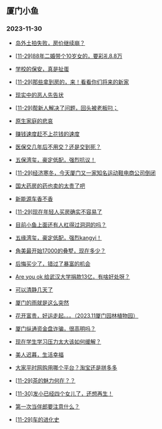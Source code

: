 ## 厦门小鱼 
### 2023-11-30

+ [岛外土拍失败，房价继续崩？](http://bbs.xmfish.com/read-htm-tid-18113300.html)

+ [[11-29]88年二婚带个10岁女的，要彩礼8.8万](http://bbs.xmfish.com/read-htm-tid-18113273.html)

+ [学校的保安，真是扯蛋](http://bbs.xmfish.com/read-htm-tid-18113104.html)

+ [[11-29]那些拿到房的，来！看看你们将来的新家](http://bbs.xmfish.com/read-htm-tid-18113279.html)

+ [现实中的恶人先告状](http://bbs.xmfish.com/read-htm-tid-18113217.html)

+ [[11-29]帮新人解决了问题，回头被老板叼；](http://bbs.xmfish.com/read-htm-tid-18113179.html)

+ [原生家庭的悲哀](http://bbs.xmfish.com/read-htm-tid-18113131.html)

+ [赚钱速度赶不上花钱的速度](http://bbs.xmfish.com/read-htm-tid-18113345.html)

+ [医保交几年后不用交？还是交到死？](http://bbs.xmfish.com/read-htm-tid-18113246.html)

+ [五保湾玺，豪定低配，强烈抗议！](http://bbs.xmfish.com/read-htm-tid-18113322.html)

+ [[11-29]经济寒冬，今天厦门又一家知名运动鞋电商公司倒闭](http://bbs.xmfish.com/read-htm-tid-18113478.html)

+ [国大药房的药也卖的太贵了吧](http://bbs.xmfish.com/read-htm-tid-18113384.html)

+ [新能源车香不香](http://bbs.xmfish.com/read-htm-tid-18113334.html)

+ [[11-29]现在年轻人买房确实不容易了](http://bbs.xmfish.com/read-htm-tid-18113449.html)

+ [目前小鱼上面还有人杠得过洞洞的吗？](http://bbs.xmfish.com/read-htm-tid-18113344.html)

+ [五缘湾玺，豪定低配，强烈kangyi！](http://bbs.xmfish.com/read-htm-tid-18113389.html)

+ [角美最开始17000的叠墅，现在多少？](http://bbs.xmfish.com/read-htm-tid-18113358.html)

+ [后悔买少了，错过了暴富的机会](http://bbs.xmfish.com/read-htm-tid-18113373.html)

+ [Are you ok 给武汉大学捐款13亿，有啥好处呀？](http://bbs.xmfish.com/read-htm-tid-18113540.html)

+ [可以清静几天了](http://bbs.xmfish.com/read-htm-tid-18113609.html)

+ [厦门的雨就是这么突然](http://bbs.xmfish.com/read-htm-tid-18113448.html)

+ [花开富贵，好运走起。。。（2023.11厦门园林植物园）](http://bbs.xmfish.com/read-htm-tid-18113410.html)

+ [厦门纵通资金盘诈骗，很高明吗？](http://bbs.xmfish.com/read-htm-tid-18113508.html)

+ [现在学生学习压力太大该如何缓解？](http://bbs.xmfish.com/read-htm-tid-18113530.html)

+ [美人迟暮，生活幸福](http://bbs.xmfish.com/read-htm-tid-18113534.html)

+ [大家平时网购用哪个平台？淘宝还是拼多多](http://bbs.xmfish.com/read-htm-tid-18113513.html)

+ [[11-29]茶的魅力何在？？](http://bbs.xmfish.com/read-htm-tid-18113577.html)

+ [[11-30]发小已经四个女儿了，还想再生！](http://bbs.xmfish.com/read-htm-tid-18113798.html)

+ [第一次当伴郎要注意什么？](http://bbs.xmfish.com/read-htm-tid-18113627.html)

+ [[11-29]车的进化史](http://bbs.xmfish.com/read-htm-tid-18113538.html)

